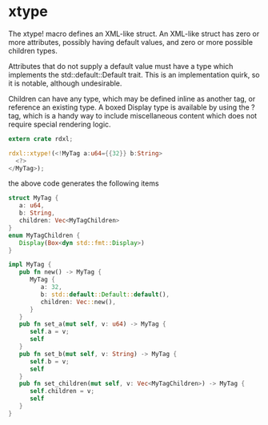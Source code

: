 # xtype

The xtype! macro defines an XML-like struct. An XML-like struct
has zero or more attributes, possibly having default values, and
zero or more possible children types.

Attributes that do not supply a default value must have a type
which implements the std::default::Default trait. This is
an implementation quirk, so it is notable, although undesirable.

Children can have any type, which may be defined inline as another
tag, or reference an existing type. A boxed Display type is
available by using the ? tag, which is a handy way to include
miscellaneous content which does not require special rendering
logic.

```rust
extern crate rdxl;

rdxl::xtype!(<!MyTag a:u64={{32}} b:String>
  <?>
</MyTag>);
```

the above code generates the following items

```rust
struct MyTag {
   a: u64,
   b: String,
   children: Vec<MyTagChildren>
}
enum MyTagChildren {
   Display(Box<dyn std::fmt::Display>)
}

impl MyTag {
   pub fn new() -> MyTag {
      MyTag {
         a: 32,
         b: std::default::Default::default(),
         children: Vec::new(),
      }
   }
   pub fn set_a(mut self, v: u64) -> MyTag {
      self.a = v;
      self
   }
   pub fn set_b(mut self, v: String) -> MyTag {
      self.b = v;
      self
   }
   pub fn set_children(mut self, v: Vec<MyTagChildren>) -> MyTag {
      self.children = v;
      self
   }
}
```

